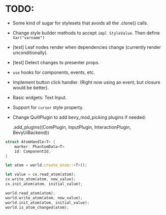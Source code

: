 # TODO:

* Some kind of sugar for stylesets that avoids all the .clone() calls.
* Change style builder methods to accept `impl StyleValue`. Then define `Var("varname")`
* [test] Leaf nodes render when dependencies change (currently render unconditionally).
* [test] Detect changes to presenter props.
* `use` hooks for components, events, etc.
* Implement button click handler. (Right now using an event, but closure would be better).
* Basic widgets: Text Input.
* Support for `cursor` style property.
* Change QuillPlugin to add bevy_mod_picking plugins if needed:

    .add_plugins((CorePlugin, InputPlugin, InteractionPlugin, BevyUiBackend))

```rust
struct AtomHandle<T> {
    marker: PhantomData<T>
    id: ComponentId,
}

let atom = world.create_atom::<T>();

let value = cx.read_atom(atom);
cx.write_atom(atom, new_value);
cx.init_atom(atom, initial_value);

world.read_atom(atom);
world.write_atom(atom, new_value);
world.init_atom(atom, initial_value);
world.is_atom_changed(atom);
```

